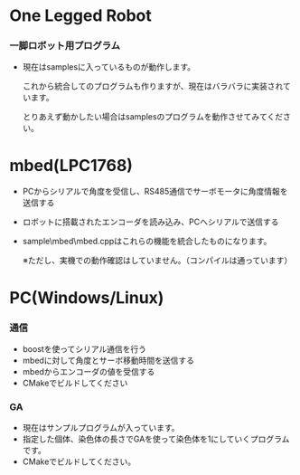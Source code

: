 One Legged Robot
================
### 一脚ロボット用プログラム

* 現在はsamplesに入っているものが動作します。

    これから統合してのプログラムも作りますが、現在はバラバラに実装されています。

    とりあえず動かしたい場合はsamplesのプログラムを動作させてみてください。


# mbed(LPC1768)
* PCからシリアルで角度を受信し、RS485通信でサーボモータに角度情報を送信する
* ロボットに搭載されたエンコーダを読み込み、PCへシリアルで送信する
* sample\mbed\mbed.cppはこれらの機能を統合したものになります。

    ※ただし、実機での動作確認はしていません。（コンパイルは通っています）


# PC(Windows/Linux)
### 通信
* boostを使ってシリアル通信を行う
* mbedに対して角度とサーボ移動時間を送信する
* mbedからエンコーダの値を受信する
* CMakeでビルドしてください


### GA
* 現在はサンプルプログラムが入っています。
* 指定した個体、染色体の長さでGAを使って染色体を1にしていくプログラムです。
* CMakeでビルドしてください。
